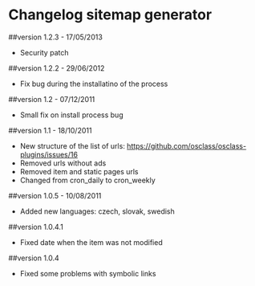 Changelog sitemap generator
===========================

##version 1.2.3 - 17/05/2013

* Security patch

##version 1.2.2 - 29/06/2012

* Fix bug during the installatino of the process

##version 1.2 - 07/12/2011

* Small fix on install process bug

##version 1.1 - 18/10/2011

* New structure of the list of urls: https://github.com/osclass/osclass-plugins/issues/16
* Removed urls without ads
* Removed item and static pages urls
* Changed from cron_daily to cron_weekly

##version 1.0.5 - 10/08/2011

* Added new languages: czech, slovak, swedish

##version 1.0.4.1

* Fixed date when the item was not modified

##version 1.0.4

* Fixed some problems with symbolic links
